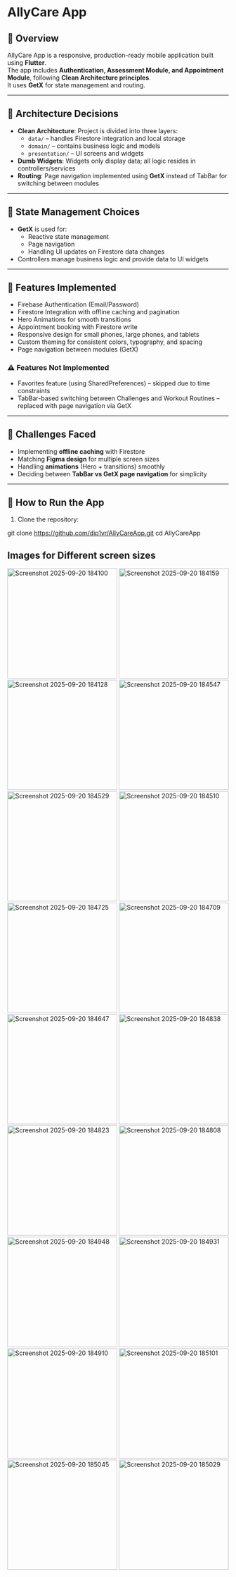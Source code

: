 # AllyCare App

## 📌 Overview
AllyCare App is a responsive, production-ready mobile application built using **Flutter**.  
The app includes **Authentication, Assessment Module, and Appointment Module**, following **Clean Architecture principles**.  
It uses **GetX** for state management and routing.

---

## 📌 Architecture Decisions
- **Clean Architecture**: Project is divided into three layers:
  - `data/` – handles Firestore integration and local storage
  - `domain/` – contains business logic and models
  - `presentation/` – UI screens and widgets
- **Dumb Widgets**: Widgets only display data; all logic resides in controllers/services
- **Routing**: Page navigation implemented using **GetX** instead of TabBar for switching between modules

---

## 📌 State Management Choices
- **GetX** is used for:
  - Reactive state management
  - Page navigation
  - Handling UI updates on Firestore data changes
- Controllers manage business logic and provide data to UI widgets

---

## 📌 Features Implemented
- Firebase Authentication (Email/Password)
- Firestore Integration with offline caching and pagination
- Hero Animations for smooth transitions
- Appointment booking with Firestore write
- Responsive design for small phones, large phones, and tablets
- Custom theming for consistent colors, typography, and spacing
- Page navigation between modules (GetX)

### ⚠️ Features Not Implemented
- Favorites feature (using SharedPreferences) – skipped due to time constraints
- TabBar-based switching between Challenges and Workout Routines – replaced with page navigation via GetX

---

## 📌 Challenges Faced
- Implementing **offline caching** with Firestore  
- Matching **Figma design** for multiple screen sizes  
- Handling **animations** (Hero + transitions) smoothly  
- Deciding between **TabBar vs GetX page navigation** for simplicity  

---

## 📌 How to Run the App
1. Clone the repository:

git clone https://github.com/dip1vr/AllyCareApp.git
cd AllyCareApp

## Images for Different screen sizes


<img width="250" alt="Screenshot 2025-09-20 184100" src="https://github.com/user-attachments/assets/b5d0063e-19e9-40c1-beed-9d3d5a0be8b7" />
<img width="250" alt="Screenshot 2025-09-20 184159" src="https://github.com/user-attachments/assets/d6f211c6-eece-462c-b835-8b8f033aa975" />
<img width="250" alt="Screenshot 2025-09-20 184128" src="https://github.com/user-attachments/assets/03859f6b-bbe2-4c15-8213-f4408dbc466b" />









<img width="250" alt="Screenshot 2025-09-20 184547" src="https://github.com/user-attachments/assets/10ce41ea-b416-4f0c-86f9-58ade0eb36fd" />
<img width="250" alt="Screenshot 2025-09-20 184529" src="https://github.com/user-attachments/assets/039fb25f-bd91-47f9-9ae2-842bedb41689" />
<img width="250" alt="Screenshot 2025-09-20 184510" src="https://github.com/user-attachments/assets/a859c9c7-1395-4773-b9ad-92ff61bf2187" />







<img width="250" alt="Screenshot 2025-09-20 184725" src="https://github.com/user-attachments/assets/bf49e28c-8bf6-4fac-8e0a-9d2f33ca7543" />
<img width="250" alt="Screenshot 2025-09-20 184709" src="https://github.com/user-attachments/assets/5014bc7e-755d-4a13-8117-5a96fc273205" />
<img width="250" alt="Screenshot 2025-09-20 184647" src="https://github.com/user-attachments/assets/1e86bfc6-33d6-4089-8262-5345cf0cbebe" />







<img width="250" alt="Screenshot 2025-09-20 184838" src="https://github.com/user-attachments/assets/cc7c51ee-420a-4ab0-be02-5c3ed00d5c95" />
<img width="250" alt="Screenshot 2025-09-20 184823" src="https://github.com/user-attachments/assets/b499ced5-b0d4-487e-9425-c779ee17fc98" />
<img width="250" alt="Screenshot 2025-09-20 184808" src="https://github.com/user-attachments/assets/25b268fe-da45-4ad4-8830-6c302bca8fec" />







<img width="250" alt="Screenshot 2025-09-20 184948" src="https://github.com/user-attachments/assets/390cf4d7-8e63-49f4-8324-b960f2893e95" />
<img width="250" alt="Screenshot 2025-09-20 184931" src="https://github.com/user-attachments/assets/87ed4720-77d5-4ca3-a082-ed182ae23966" />
<img width="250" alt="Screenshot 2025-09-20 184910" src="https://github.com/user-attachments/assets/c54e587d-bb10-4f6b-9dd7-1f74b8dc2ed7" />




<img width="250" alt="Screenshot 2025-09-20 185101" src="https://github.com/user-attachments/assets/d087d6f4-65d7-4e3d-8770-d0ca163f1dfe" />
<img width="250" alt="Screenshot 2025-09-20 185045" src="https://github.com/user-attachments/assets/a6023264-72b6-4a20-a1d8-da50eaeddda5" />
<img width="250" alt="Screenshot 2025-09-20 185029" src="https://github.com/user-attachments/assets/5f324f7e-3130-4b05-9059-5d163433662a" />




